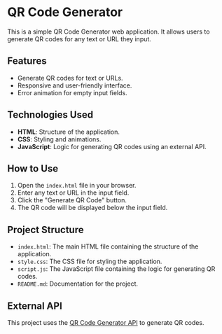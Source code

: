 # QR Code Generator

This is a simple QR Code Generator web application. It allows users to generate QR codes for any text or URL they input.

## Features

- Generate QR codes for text or URLs.
- Responsive and user-friendly interface.
- Error animation for empty input fields.

## Technologies Used

- **HTML**: Structure of the application.
- **CSS**: Styling and animations.
- **JavaScript**: Logic for generating QR codes using an external API.

## How to Use

1. Open the `index.html` file in your browser.
2. Enter any text or URL in the input field.
3. Click the "Generate QR Code" button.
4. The QR code will be displayed below the input field.

## Project Structure

- `index.html`: The main HTML file containing the structure of the application.
- `style.css`: The CSS file for styling the application.
- `script.js`: The JavaScript file containing the logic for generating QR codes.
- `README.md`: Documentation for the project.

## External API

This project uses the [QR Code Generator API](https://goqr.me/api/) to generate QR codes.
